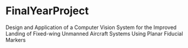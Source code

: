 # FinalYearProject
Design and Application of a Computer Vision System for the Improved Landing of Fixed-wing Unmanned Aircraft Systems Using Planar Fiducial Markers
